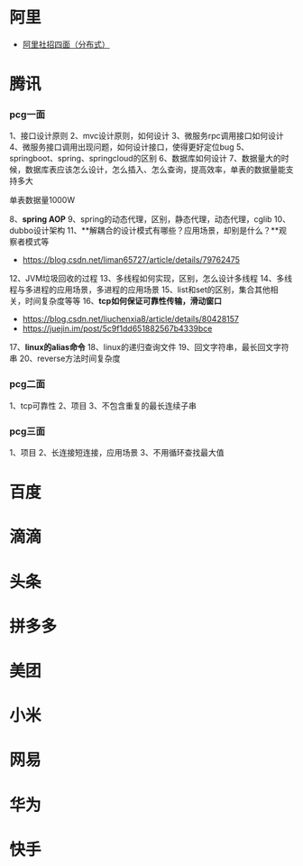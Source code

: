# 阿里

- [阿里社招四面（分布式）](https://www.nowcoder.com/discuss/349542)


# 腾讯

### pcg一面

1、接口设计原则
2、mvc设计原则，如何设计
3、微服务rpc调用接口如何设计
4、微服务接口调用出现问题，如何设计接口，使得更好定位bug
5、springboot、spring、springcloud的区别
6、数据库如何设计
7、数据量大的时候，数据库表应该怎么设计，怎么插入、怎么查询，提高效率，单表的数据量能支持多大

单表数据量1000W

8、**spring AOP**
9、spring的动态代理，区别，静态代理，动态代理，cglib
10、dubbo设计架构
11、**解耦合的设计模式有哪些？应用场景，却别是什么？**观察者模式等

- https://blog.csdn.net/liman65727/article/details/79762475

12、JVM垃圾回收的过程
13、多线程如何实现，区别，怎么设计多线程
14、多线程与多进程的应用场景，多进程的应用场景
15、list和set的区别，集合其他相关，时间复杂度等等
16、**tcp如何保证可靠性传输，滑动窗口**

- https://blog.csdn.net/liuchenxia8/article/details/80428157
- https://juejin.im/post/5c9f1dd651882567b4339bce

17、**linux的alias命令**
18、linux的递归查询文件
19、回文字符串，最长回文字符串
20、reverse方法时间复杂度

### pcg二面

1、tcp可靠性
2、项目
3、不包含重复的最长连续子串

### pcg三面

1、项目
2、长连接短连接，应用场景
3、不用循环查找最大值

# 百度



# 滴滴



# 头条



# 拼多多



# 美团



# 小米



# 网易



# 华为


# 快手



